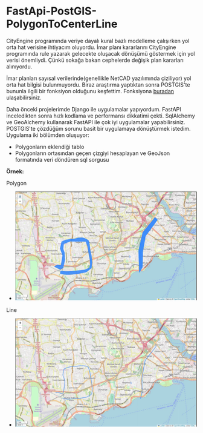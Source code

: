 # FastApi-PostGIS-PolygonToCenterLine

CityEngine programında veriye dayalı kural bazlı modelleme çalışırken yol orta hat verisine ihtiyacım oluyordu. İmar planı kararlarını CityEngine programında rule yazarak gelecekte oluşacak dönüşümü göstermek için yol verisi önemliydi. Çünkü sokağa bakan cephelerde değişik plan kararları alınıyordu.

İmar planları sayısal verilerinde(genellikle NetCAD yazılımında çiziliyor) yol orta hat bilgisi bulunmuyordu. Biraz araştırma yaptıktan sonra POSTGIS'te bununla ilgili bir fonksiyon olduğunu keşfettim. Fonksiyona [buradan](https://postgis.net/docs/ST_ApproximateMedialAxis.html) ulaşabilirsiniz.

Daha önceki projelerimde Django ile uygulamalar yapıyordum. FastAPI inceledikten sonra hızlı kodlama ve performansı dikkatimi çekti. SqlAlchemy ve  GeoAlchemy kullanarak FastAPI ile çok iyi uygulamalar yapabilirsiniz. POSTGIS'te çözdüğüm sorunu basit bir uygulamaya dönüştürmek istedim. Uygulama iki bölümden oluşuyor:
 - Polygonların eklendiği tablo
 - Polygonların ortasından geçen çizgiyi hesaplayan ve GeoJson formatında veri döndüren sql sorgusu

**Örnek:**

Polygon

- ![line](./img/polygon.JPG)




Line

- ![line](./img/line.JPG)

